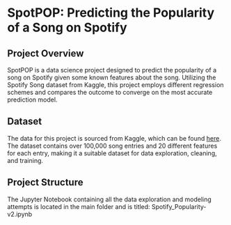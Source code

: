 # SpotPOP: Predicting the Popularity of a Song on Spotify

## Project Overview
SpotPOP is a data science project designed to predict the popularity of a song on Spotify given some known features about the song. Utilizing the Spotify Song dataset from Kaggle, this project employs different regression schemes and compares the outcome to converge on the most accurate prediction model. 

## Dataset
The data for this project is sourced from Kaggle, which can be found [here](https://www.kaggle.com/datasets/maharshipandya/-spotify-tracks-dataset/data). The dataset contains over 100,000 song entries and 20 different features for each entry, making it a suitable dataset for data exploration, cleaning, and training.


## Project Structure

The Jupyter Notebook containing all the data exploration and modeling attempts is located in the main folder and is titled:  Spotify_Popularity-v2.ipynb

